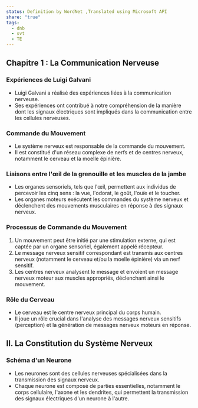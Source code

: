 ```yaml
---
status: Definition by WordNet ,Translated using Microsoft API
share: "true"
tags:
  - dnb
  - svt
  - TE
---
```


## Chapitre 1 : La Communication Nerveuse

### Expériences de Luigi Galvani

- Luigi Galvani a réalisé des expériences liées à la communication nerveuse.
- Ses expériences ont contribué à notre compréhension de la manière dont les signaux électriques sont impliqués dans la communication entre les cellules nerveuses.

### Commande du Mouvement

- Le système nerveux est responsable de la commande du mouvement.
- Il est constitué d'un réseau complexe de nerfs et de centres nerveux, notamment le cerveau et la moelle épinière.

### Liaisons entre l'œil de la grenouille et les muscles de la jambe

- Les organes sensoriels, tels que l'œil, permettent aux individus de percevoir les cinq sens : la vue, l'odorat, le goût, l'ouïe et le toucher.
- Les organes moteurs exécutent les commandes du système nerveux et déclenchent des mouvements musculaires en réponse à des signaux nerveux.

### Processus de Commande du Mouvement

1. Un mouvement peut être initié par une stimulation externe, qui est captée par un organe sensoriel, également appelé récepteur.
2. Le message nerveux sensitif correspondant est transmis aux centres nerveux (notamment le cerveau et/ou la moelle épinière) via un nerf sensitif.
3. Les centres nerveux analysent le message et envoient un message nerveux moteur aux muscles appropriés, déclenchant ainsi le mouvement.

### Rôle du Cerveau

- Le cerveau est le centre nerveux principal du corps humain.
- Il joue un rôle crucial dans l'analyse des messages nerveux sensitifs (perception) et la génération de messages nerveux moteurs en réponse.

## II. La Constitution du Système Nerveux

### Schéma d'un Neurone

- Les neurones sont des cellules nerveuses spécialisées dans la transmission des signaux nerveux.
- Chaque neurone est composé de parties essentielles, notamment le corps cellulaire, l'axone et les dendrites, qui permettent la transmission des signaux électriques d'un neurone à l'autre.

